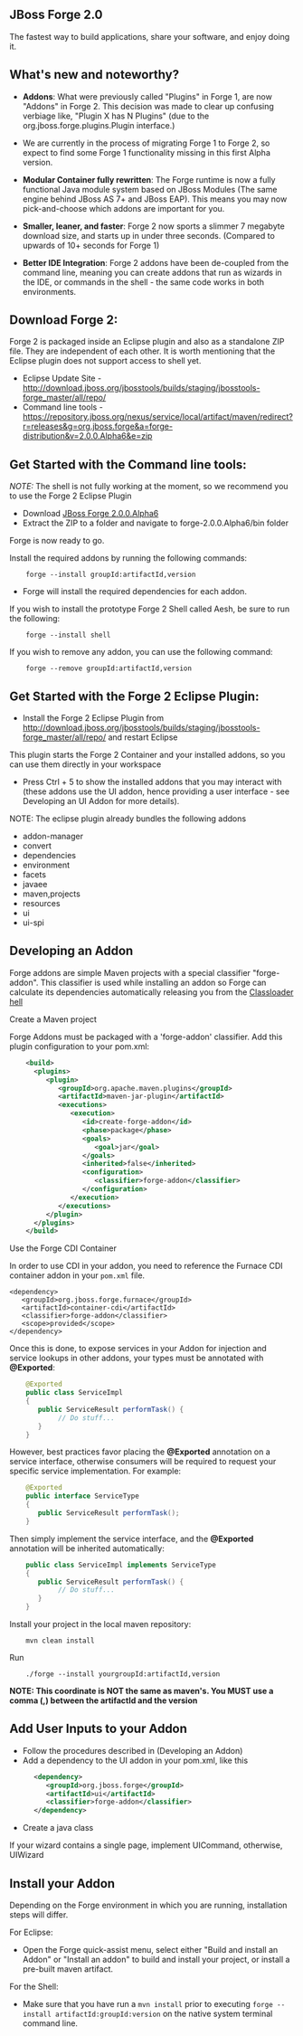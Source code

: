 ## JBoss Forge 2.0

The fastest way to build applications, share your software, and enjoy doing it.


What's new and noteworthy? 
-------------------------------------------------------------------------------

* **Addons**: What were previously called "Plugins" in Forge 1, are now "Addons" in Forge 2. This decision was made to clear up confusing verbiage like, "Plugin X has N Plugins" (due to the org.jboss.forge.plugins.Plugin interface.)

* We are currently in the process of migrating Forge 1 to Forge 2, so expect to find some Forge 1 functionality missing in this first Alpha version.

* **Modular Container fully rewritten**: The Forge runtime is now a fully functional Java module system based on JBoss Modules (The same engine behind JBoss AS 7+ and JBoss EAP). This means you may now pick-and-choose which addons are important for you.

* **Smaller, leaner, and faster**: Forge 2 now sports a slimmer 7 megabyte download size, and starts up in under three seconds. (Compared to upwards of 10+ seconds for Forge 1)

* **Better IDE Integration**: Forge 2 addons have been de-coupled from the command line, meaning you can create addons that run as wizards in the IDE, or commands in the shell - the same code works in both environments.

## Download Forge 2:    
Forge 2 is packaged inside an Eclipse plugin and also as a standalone ZIP file. They are independent of each other.
It is worth mentioning that the Eclipse plugin does not support access to shell yet.

- Eclipse Update Site - http://download.jboss.org/jbosstools/builds/staging/jbosstools-forge_master/all/repo/
- Command line tools - https://repository.jboss.org/nexus/service/local/artifact/maven/redirect?r=releases&g=org.jboss.forge&a=forge-distribution&v=2.0.0.Alpha6&e=zip


Get Started with the Command line tools:
-------------------------------------------------------------------------------
*NOTE:* The shell is not fully working at the moment, so we recommend you to use the Forge 2 Eclipse Plugin

* Download [JBoss Forge 2.0.0.Alpha6](https://repository.jboss.org/nexus/service/local/artifact/maven/redirect?r=releases&g=org.jboss.forge&a=forge-distribution&v=2.0.0.Alpha6&e=zip)
* Extract the ZIP to a folder and navigate to forge-2.0.0.Alpha6/bin folder

Forge is now ready to go. 

Install the required addons by running the following commands:

```shell
    forge --install groupId:artifactId,version
```

- Forge will install the required dependencies for each addon.

If you wish to install the prototype Forge 2 Shell called Aesh, be sure to run the following:
```shell    
    forge --install shell
```

If you wish to remove any addon, you can use the following command:

```shell    
    forge --remove groupId:artifactId,version
```

Get Started with the Forge 2 Eclipse Plugin:
-------------------------------------------------------------------------------

- Install the Forge 2 Eclipse Plugin from http://download.jboss.org/jbosstools/builds/staging/jbosstools-forge_master/all/repo/ and restart Eclipse

This plugin starts the Forge 2 Container and your installed addons, so you can use them directly in your workspace
- Press Ctrl + 5 to show the installed addons that you may interact with (these addons use the UI addon, hence providing a user interface - see Developing an UI Addon for more details).

NOTE: The eclipse plugin already bundles the following addons 
* addon-manager
* convert
* dependencies
* environment
* facets
* javaee
* maven,projects
* resources
* ui
* ui-spi 

Developing an Addon
-------------------------------------------------------------------------------
Forge addons are simple Maven projects with a special classifier "forge-addon". This classifier is used while installing an addon so Forge can calculate its dependencies automatically releasing you from the [Classloader hell](http://robjsoftware.org/2007/07/13/classloader-hell/)

Create a Maven project

Forge Addons must be packaged with a 'forge-addon' classifier. Add this plugin configuration to your pom.xml:

```xml 
    <build>
      <plugins>
         <plugin>
            <groupId>org.apache.maven.plugins</groupId>
            <artifactId>maven-jar-plugin</artifactId>
            <executions>
               <execution>
                  <id>create-forge-addon</id>
                  <phase>package</phase>
                  <goals>
                     <goal>jar</goal>
                  </goals>
                  <inherited>false</inherited>
                  <configuration>
                     <classifier>forge-addon</classifier>
                  </configuration>
               </execution>
            </executions>
         </plugin>
      </plugins>
    </build>
```

Use the Forge CDI Container

In order to use CDI in your addon, you need to reference the Furnace CDI container addon in your `pom.xml` file.
```
<dependency>
   <groupId>org.jboss.forge.furnace</groupId>
   <artifactId>container-cdi</artifactId>
   <classifier>forge-addon</classifier>
   <scope>provided</scope>
</dependency>
```

Once this is done, to expose services in your Addon for injection and service lookups in other addons, your types must be annotated with **@Exported**: 
```java
    @Exported
    public class ServiceImpl
    {
       public ServiceResult performTask() {
            // Do stuff...
       }
    }
```

However, best practices favor placing the **@Exported** annotation on a service interface, otherwise consumers will be required to request your specific service implementation. For example:
```java
    @Exported
    public interface ServiceType
    {
       public ServiceResult performTask();
    }
```

Then simply implement the service interface, and the **@Exported** annotation will be inherited automatically:
```java
    public class ServiceImpl implements ServiceType
    {
       public ServiceResult performTask() {
            // Do stuff...
       }
    }
```

Install your project in the local maven repository:

```shell
    mvn clean install
```
Run

```shell
    ./forge --install yourgroupId:artifactId,version
```

**NOTE: This coordinate is NOT the same as maven's. You MUST use a comma (,) between the artifactId and the version**

Add User Inputs to your Addon
-------------------------------------------------------------------------------
- Follow the procedures described in (Developing an Addon)
- Add a dependency to the UI addon in your pom.xml, like this

```xml 
      <dependency>
         <groupId>org.jboss.forge</groupId>
         <artifactId>ui</artifactId>
         <classifier>forge-addon</classifier>
      </dependency>
```

- Create a java class

If your wizard contains a single page, implement UICommand, otherwise, UIWizard
  
Install your Addon
----------------------------------------------------------------------------------
 
Depending on the Forge environment in which you are running, installation steps will differ. 

For Eclipse:
* Open the Forge quick-assist menu, select either "Build and install an Addon" or "Install an addon" to build and install your project, or install a pre-built maven artifact.

For the Shell:
* Make sure that you have run a `mvn install` prior to executing `forge --install artifactId:groupId:version` on the native system terminal command line.
